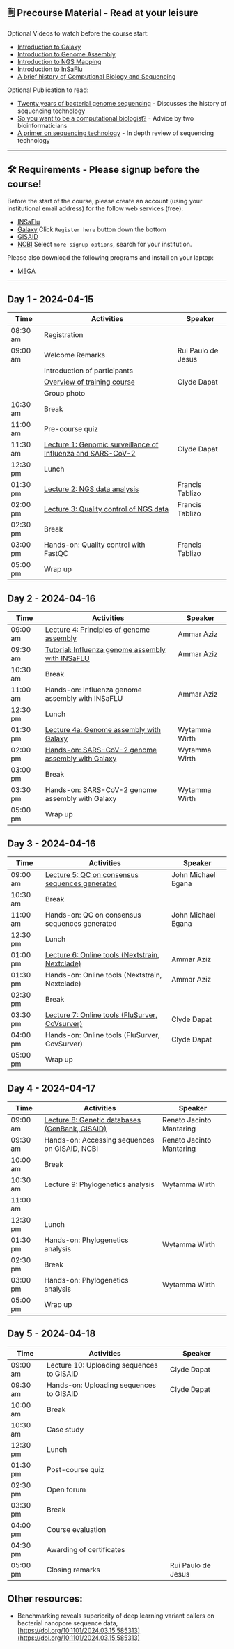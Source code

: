 ## 🗒️ Precourse Material - Read at your leisure 

Optional Videos to watch before the course start:
- [Introduction to Galaxy](https://www.youtube.com/watch?v=64oS5uXVRV0)
- [Introduction to Genome Assembly](https://youtu.be/-EX_G1griZE?si=iQMFxHw7OJtg-VbD)
- [Introduction to NGS Mapping](https://www.youtube.com/watch?v=zuRF_uPTY-Q)
- [Introduction to InSaFlu](https://youtu.be/8AGaNrCGmtI?si=bYhk5-lFBGjaEAQF)
- [A brief history of Computional Biology and Sequencing](https://youtu.be/idl6oq-MxbM?si=A3ShRWdwoVkjgXqk&t=575)

Optional Publication to read:
- [Twenty years of bacterial genome sequencing](https://www.nature.com/articles/nrmicro3565) - Discusses the history of sequencing technology
- [So you want to be a computational biologist?](https://www.nature.com/articles/nbt.2740) - Advice by two bioinformaticians
- [A primer on sequencing technology](https://www.nature.com/articles/nrg2626) - In depth review of sequencing technology

---
## 🛠️ Requirements - Please signup before the course!

Before the start of the course, please create an account (using your institutional email address) for the follow web services (free):

- [INSaFlu](https://insaflu.insa.pt/accounts/register/) 
- [Galaxy](https://usegalaxy.org.au/login/start) Click `Register here` button down the bottom
- [GISAID](https://gisaid.org/register/)
- [NCBI](https://account.ncbi.nlm.nih.gov/signup/) Select `more signup options`, search for your institution.

Please also download the following programs and install on your laptop:

- [MEGA](https://www.megasoftware.net/)

---

## Day 1 - 2024-04-15

| Time     | Activities                                            | Speaker            |
|----------|-------------------------------------------------------|--------------------|
| 08:30 am | Registration                                          |                    |
| 09:00 am | Welcome Remarks                                       | Rui Paulo de Jesus |
|          | Introduction of participants                          |                    |
|          | [Overview of training course](https://raw.githubusercontent.com/bioinfo-training-philippines/bioinfo-training-philippines.github.io/0bcb950d589a0705b288398af5c883f27f1604c4/presentations/0-Overview.pdf)                           | Clyde Dapat        |
|          | Group photo                                           |                    |
| 10:30 am | Break                                                 |                    |
| 11:00 am | Pre-course quiz                                       |                    |
| 11:30 am | [Lecture 1: Genomic surveillance of Influenza and SARS-CoV-2](https://raw.githubusercontent.com/bioinfo-training-philippines/bioinfo-training-philippines.github.io/main/presentations/Lecture_1_Genomic_surveillance.pdf) | Clyde Dapat |
| 12:30 pm | Lunch                                                 |                    |
| 01:30 pm | [Lecture 2: NGS data analysis](https://raw.githubusercontent.com/bioinfo-training-philippines/bioinfo-training-philippines.github.io/main/presentations/Lecture_2_NGS_Data_Analysis.pdf)                          | Francis Tablizo    |
| 02:00 pm | [Lecture 3: Quality control of NGS data](https://raw.githubusercontent.com/bioinfo-training-philippines/bioinfo-training-philippines.github.io/main/presentations/Lecture_3_NGS_Data_QC.pdf)                | Francis Tablizo    |
| 02:30 pm | Break                                                 |                    |
| 03:00 pm | Hands-on: Quality control with FastQC                 | Francis Tablizo    |
| 05:00 pm | Wrap up                                               |                    |


## Day 2 - 2024-04-16

| Time     | Activities                                           | Speaker         |
|----------|------------------------------------------------------|-----------------|
| 09:00 am | [Lecture 4: Principles of genome assembly](https://raw.githubusercontent.com/bioinfo-training-philippines/bioinfo-training-philippines.github.io/main/presentations/Lecture_4-1_Genome_Assembly.pdf)            | Ammar Aziz      |
| 09:30 am | [Tutorial: Influenza genome assembly with INSaFLU](https://raw.githubusercontent.com/bioinfo-training-philippines/bioinfo-training-philippines.github.io/main/presentations/Lecture_4-2_Genome_Assembly_Insaflu.pdf)    | Ammar Aziz      |
| 10:30 am | Break                                                |                 |
| 11:00 am | Hands-on: Influenza genome assembly with INSaFLU    | Ammar Aziz      |
| 12:30 pm | Lunch                                                |                 |
| 01:30 pm | [Lecture 4a: Genome assembly with Galaxy ](https://github.com/bioinfo-training-philippines/bioinfo-training-philippines.github.io/raw/main/presentations/Lecture_4-3_Genome_Assembly_Galaxy.pdf.zip)            | Wytamma Wirth   |
| 02:00 pm | [Hands-on: SARS-CoV-2 genome assembly with Galaxy](https://excalidraw.com/#room=299e2c29cc94efa7a840,ZmMMDA5qtCoe-JIySalBnA)    | Wytamma Wirth   |
| 03:00 pm | Break                                                |                 |
| 03:30 pm | Hands-on: SARS-CoV-2 genome assembly with Galaxy    | Wytamma Wirth   |
| 05:00 pm | Wrap up                                              |                 |


## Day 3 - 2024-04-16

| Time     | Activities                                            | Speaker               |
|----------|-------------------------------------------------------|-----------------------|
| 09:00 am | [Lecture 5: QC on consensus sequences generated](https://github.com/bioinfo-training-philippines/bioinfo-training-philippines.github.io/raw/main/presentations/Lecture_5_QC_on_Consensus.pdf)        | John Michael Egana    |
| 10:30 am | Break                                                 |                       |
| 11:00 am | Hands-on: QC on consensus sequences generated         | John Michael Egana    |
| 12:30 pm | Lunch                                                 |                       |
| 01:00 pm | [Lecture 6: Online tools (Nextstrain, Nextclade) ](https://raw.githubusercontent.com/bioinfo-training-philippines/bioinfo-training-philippines.github.io/main/presentations/Lecture_6_Nextstrain.pdf)      | Ammar Aziz            |
| 01:30 pm | Hands-on: Online tools (Nextstrain, Nextclade)        | Ammar Aziz            |
| 02:30 pm | Break                                                 |                       |
| 03:30 pm | [Lecture 7: Online tools (FluSurver, CoVsurver) ](https://github.com/bioinfo-training-philippines/bioinfo-training-philippines.github.io/raw/main/presentations/Lecture_7_Flusurver_compressed.pdf)       | Clyde Dapat           |
| 04:00 pm | Hands-on: Online tools (FluSurver, CovSurver)         | Clyde Dapat           |
| 05:00 pm | Wrap up                                               |                       |

## Day 4 - 2024-04-17

| Time     | Activities                                         | Speaker                    |
|----------|----------------------------------------------------|----------------------------|
| 09:00 am | [Lecture 8: Genetic databases (GenBank, GISAID)](https://raw.githubusercontent.com/bioinfo-training-philippines/bioinfo-training-philippines.github.io/main/presentations/Lecture_8_Genetic_Databases..pdf)    | Renato Jacinto Mantaring   |
| 09:30 am | Hands-on: Accessing sequences on GISAID, NCBI     | Renato Jacinto Mantaring   |
| 10:00 am | Break                                              |                            |
| 10:30 am | Lecture 9: Phylogenetics analysis                 | Wytamma Wirth              |
| 11:00 am |                                                    |                            |
| 12:30 pm | Lunch                                              |                            |
| 01:30 pm | Hands-on: Phylogenetics analysis                  | Wytamma Wirth              |
| 02:30 pm | Break                                              |                            |
| 03:00 pm | Hands-on: Phylogenetics analysis                  | Wytamma Wirth              |
| 05:00 pm | Wrap up                                            |                            |


## Day 5 - 2024-04-18

| Time     | Activities                                   | Speaker            |
|----------|----------------------------------------------|--------------------|
| 09:00 am | Lecture 10: Uploading sequences to GISAID   | Clyde Dapat        |
| 09:30 am | Hands-on: Uploading sequences to GISAID     | Clyde Dapat        |
| 10:00 am | Break                                        |                    |
| 10:30 am | Case study                                   |                    |
| 12:30 pm | Lunch                                        |                    |
| 01:30 pm | Post-course quiz                             |                    |
| 02:30 pm | Open forum                                   |                    |
| 03:30 pm | Break                                        |                    |
| 04:00 pm | Course evaluation                            |                    |
| 04:30 pm | Awarding of certificates                     |                    |
| 05:00 pm | Closing remarks                              | Rui Paulo de Jesus |

## Other resources:

- Benchmarking reveals superiority of deep learning variant callers on bacterial nanopore sequence data, [https://doi.org/10.1101/2024.03.15.585313](https://doi.org/10.1101/2024.03.15.585313)
